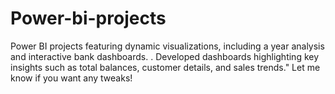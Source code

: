 # Power-bi-projects
Power BI projects featuring dynamic visualizations, including a year analysis and interactive bank dashboards. . Developed dashboards highlighting key insights such as total balances, customer details, and sales trends."  Let me know if you want any tweaks!
